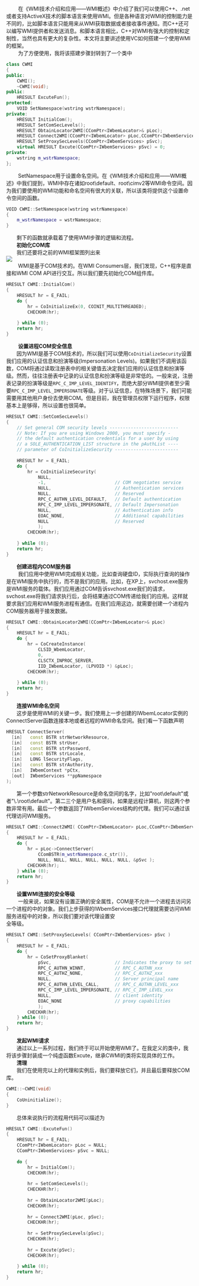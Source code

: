 &emsp;&emsp; 在《WMI技术介绍和应用——WMI概述》中介绍了我们可以使用C++、.net或者支持ActiveX技术的脚本语言来使用WMI。但是各种语言对WMI的控制能力是不同的，比如脚本语言只能用来从WMI获取数据或者接收事件通知。而C++还可以编写WMI提供者和发送消息。和脚本语言相比，C++对WMI有强大的控制和定制性，当然也具有更大的复杂性。本文将主要讲述使用VC如何搭建一个使用WMI的框架。  
&emsp;&emsp; 为了方便使用，我将该搭建步骤封转到了一个类中  
```c++
class CWMI  
{  
public:  
    CWMI();  
    ~CWMI(void);  
public:  
    HRESULT ExcuteFun();  
protected:  
    VOID SetNamespace(wstring wstrNamespace);  
private:  
    HRESULT InitialCom();  
    HRESULT SetComSecLevels();  
    HRESULT ObtainLocator2WMI(CComPtr<IWbemLocator>& pLoc);  
    HRESULT Connect2WMI(CComPtr<IWbemLocator> pLoc,CComPtr<IWbemServices>& pSvc);  
    HRESULT SetProxySecLevels(CComPtr<IWbemServices> pSvc);  
    virtual HRESULT Excute(CComPtr<IWbemServices> pSvc) = 0;  
private:  
    wstring m_wstrNamespace;  
};  
```
&emsp;&emsp;  SetNamespace用于设置命名空间。在《WMI技术介绍和应用——WMI概述》中我们提到，WMI中存在诸如root\default、root\cimv2等WMI命令空间。因为我们要使用的WMI功能和命名空间有很大的关联，所以该类将提供这个设置命令空间的函数。  
```c++
VOID CWMI::SetNamespace(wstring wstrNamespace)  
{  
    m_wstrNamespace = wstrNamespace;  
}  
```
&emsp;&emsp;剩下的函数就承载着了使用WMI步骤的逻辑和流程。  
&emsp;&emsp;**初始化COM库**  
&emsp;&emsp;我们还要将之前的WMI框架图列出来  
![](_v_images/_1521628093_18994.png)  
&emsp;&emsp; WMI是基于COM技术的。在WMI Consumers层，我们发现，C++程序是直接和WMI COM API进行交互。所以我们要先初始化COM组件库。  
```c++
HRESULT CWMI::InitialCom()  
{  
    HRESULT hr = E_FAIL;  
    do {  
        hr = CoInitializeEx(0, COINIT_MULTITHREADED);  
        CHECKHR(hr);  
  
    } while (0);  
    return hr;  
}
```

&emsp;&emsp; **设置进程COM安全信息**  
&emsp;&emsp;因为WMI是基于COM技术的，所以我们可以使用`CoInitializeSecurity`设置我们应用的认证信息和扮演等级(Impersonation Levels)。如果我们不调用该函数，COM将通过读取注册表中的相关键值去决定我们应用的认证信息和扮演等级。然而，往往注册表中记录的认证信息和扮演等级是非常低的。一般来说，注册表记录的扮演等级是`RPC_C_IMP_LEVEL_IDENTIFY`，而绝大部分WMI提供者至少需要`RPC_C_IMP_LEVEL_IMPERSONATE`等级。对于认证信息，在特殊场景下，我们可能需要用其他用户身份去使用COM。但是目前，我在管理员权限下运行程序，权限基本上是够得，所以设置也很简单。  
```c++
HRESULT CWMI::SetComSecLevels()  
{  
    // Set general COM security levels --------------------------  
    // Note: If you are using Windows 2000, you must specify -  
    // the default authentication credentials for a user by using  
    // a SOLE_AUTHENTICATION_LIST structure in the pAuthList ----  
    // parameter of CoInitializeSecurity ------------------------  
  
    HRESULT hr = E_FAIL;  
    do {  
        hr = CoInitializeSecurity(  
            NULL,   
            -1,                          // COM negotiates service  
            NULL,                        // Authentication services  
            NULL,                        // Reserved  
            RPC_C_AUTHN_LEVEL_DEFAULT,   // Default authentication   
            RPC_C_IMP_LEVEL_IMPERSONATE, // Default Impersonation    
            NULL,                        // Authentication info  
            EOAC_NONE,                   // Additional capabilities   
            NULL                         // Reserved  
            );  
        CHECKHR(hr);  
  
    } while (0);  
    return hr;  
}  
```
&emsp;&emsp;**创建进程内COM服务器**  
&emsp;&emsp; 我们应用中使用WMI完成相关功能，比如查询硬盘ID，实际执行查询的操作是在WMI服务中执行的，而不是我们的应用。比如，在XP上，svchost.exe服务是WMI服务的载体。我们应用通过COM告诉svchost.exe我们的请求，svchost.exe将我们请求执行后，会将结果通过COM传递给我们的应用。这样就要求我们应用和WMI服务进程有通信。在我们应用这边，就需要创建一个进程内COM服务器用于接发数据。

```c++
HRESULT CWMI::ObtainLocator2WMI(CComPtr<IWbemLocator>& pLoc)  
{  
    HRESULT hr = E_FAIL;  
    do {  
        hr = CoCreateInstance(  
            CLSID_WbemLocator,               
            0,   
            CLSCTX_INPROC_SERVER,   
            IID_IWbemLocator, (LPVOID *) &pLoc);  
        CHECKHR(hr);  
  
    } while (0);  
    return hr;  
}  
```
&emsp;&emsp;**连接WMI命名空间**  
&emsp;&emsp;这步是使用WMI的关键一步。我们使用上一步创建的IWbemLocator实例的ConnectServer函数连接本地或者远程的WMI命名空间。我们看一下函数声明  

```c++
HRESULT ConnectServer(  
  [in]   const BSTR strNetworkResource,  
  [in]   const BSTR strUser,  
  [in]   const BSTR strPassword,  
  [in]   const BSTR strLocale,  
  [in]   LONG lSecurityFlags,  
  [in]   const BSTR strAuthority,  
  [in]   IWbemContext *pCtx,  
  [out]  IWbemServices **ppNamespace  
);  
```
&emsp;&emsp;第一个参数strNetworkResource是命名空间的名字，比如"root\default"或者"\\.\root\default"。第二三个是用户名和密码，如果是远程计算机，则这两个参数非常有用。最后一个参数返回了IWbemServices结构的代理。我们可以通过该代理访问WMI服务。  

```c++
HRESULT CWMI::Connect2WMI( CComPtr<IWbemLocator> pLoc,CComPtr<IWbemServices>& pSvc )  
{  
    HRESULT hr = E_FAIL;  
    do {  
        hr = pLoc->ConnectServer(  
            CComBSTR(m_wstrNamespace.c_str()),   
            NULL, NULL, NULL, NULL, NULL, NULL, &pSvc );  
        CHECKHR(hr);  
    } while (0);  
    return hr;  
}  
```
&emsp;&emsp;**设置WMI连接的安全等级**  
&emsp;&emsp; 一般来说，如果没有设置正确的安全属性，COM是不允许一个进程去访问另一个进程的中的对象。我们上步获得的IWbemServices接口代理就需要访问WMI服务进程中的对象，所以我们要对该代理设置安  
全等级。  
```c++
HRESULT CWMI::SetProxySecLevels( CComPtr<IWbemServices> pSvc )  
{  
    HRESULT hr = E_FAIL;  
    do {  
        hr = CoSetProxyBlanket(  
            pSvc,                        // Indicates the proxy to set  
            RPC_C_AUTHN_WINNT,           // RPC_C_AUTHN_xxx   
            RPC_C_AUTHZ_NONE,            // RPC_C_AUTHZ_xxx   
            NULL,                        // Server principal name   
            RPC_C_AUTHN_LEVEL_CALL,      // RPC_C_AUTHN_LEVEL_xxx   
            RPC_C_IMP_LEVEL_IMPERSONATE, // RPC_C_IMP_LEVEL_xxx  
            NULL,                        // client identity  
            EOAC_NONE                    // proxy capabilities   
            );  
        CHECKHR(hr);  
    } while (0);  
    return hr;  
}  
```
&emsp;&emsp;**发起WMI请求**  
&emsp;&emsp;通过以上一系列过程，我们终于可以开始使用WMI了。在我定义的类中，我将该步骤封装成一个纯虚函数Excute，继承CWMI的类将实现具体的工作。  
&emsp;&emsp;**清理**  
&emsp;&emsp;我们在使用完以上的代理和实例后，我们要释放它们，并且最后要释放COM库。  
```c++
CWMI::~CWMI(void)  
{  
    CoUninitialize();  
}  
```

&emsp;&emsp;总体来说执行的流程用代码可以描述为  
```c++
HRESULT CWMI::ExcuteFun()  
{  
    HRESULT hr = E_FAIL;  
    CComPtr<IWbemLocator> pLoc = NULL;  
    CComPtr<IWbemServices> pSvc = NULL;  
  
    do {  
        hr = InitialCom();  
        CHECKHR(hr);  
  
        hr = SetComSecLevels();  
        CHECKHR(hr);  
  
        hr = ObtainLocator2WMI(pLoc);  
        CHECKHR(hr);  
  
        hr = Connect2WMI(pLoc, pSvc);  
        CHECKHR(hr);  
  
        hr = SetProxySecLevels(pSvc);  
        CHECKHR(hr);  
  
        hr = Excute(pSvc);  
        CHECKHR(hr);  
  
    } while (0);  
    return hr;  
}  
```
